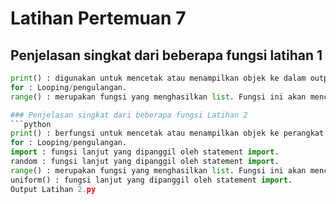 # Latihan Pertemuan 7

## Penjelasan singkat dari beberapa fungsi latihan 1
```python
print() : digunakan untuk mencetak atau menampilkan objek ke dalam output
for : Looping/pengulangan.
range() : merupakan fungsi yang menghasilkan list. Fungsi ini akan menciptakan sebuah list baru dengan rentang nilai tertentu.

### Penjelasan singkat dari beberapa fungsi Latihan 2
```python
print() : berfungsi untuk mencetak atau menampilkan objek ke perangkat keluaran (layar) atau ke file teks.
for : Looping/pengulangan.
import : fungsi lanjut yang dipanggil oleh statement import.
random : fungsi lanjut yang dipanggil oleh statement import.
range() : merupakan fungsi yang menghasilkan list. Fungsi ini akan menciptakan sebuah list baru dengan rentang nilai tertentu.
uniform() : fungsi lanjut yang dipanggil oleh statement import.
Output Latihan 2.py
